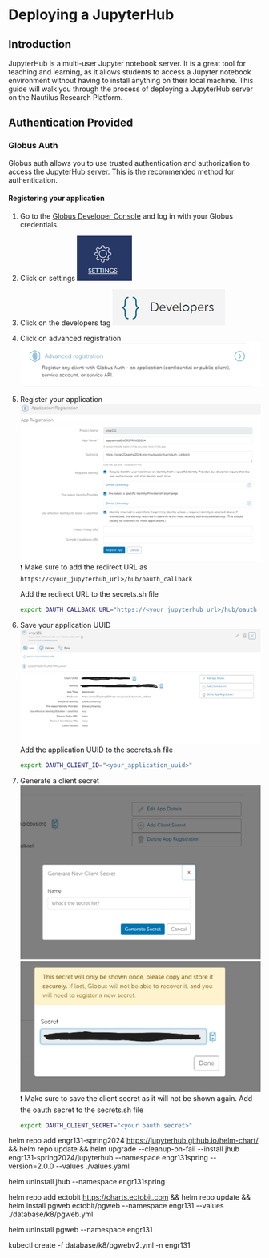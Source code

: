 # Deploying a JupyterHub

## Introduction

JupyterHub is a multi-user Jupyter notebook server. It is a great tool for teaching and learning, as it allows students to access a Jupyter notebook environment without having to install anything on their local machine. This guide will walk you through the process of deploying a JupyterHub server on the Nautilus Research Platform.

## Authentication Provided

### Globus Auth

Globus auth allows you to use trusted authentication and authorization to access the JupyterHub server. This is the recommended method for authentication.

#### Registering your application

1. Go to the [Globus Developer Console](https://developers.globus.org/) and log in with your Globus credentials.
1. Click on settings
   ![Globus Settings](figures/globusauth/auth1.png)
1. Click on the developers tag
   ![Globus Developers](figures/globusauth/auth2.png)
1. Click on advanced registration
    ![Globus Advanced Registration](figures/globusauth/auth3.png)
1. Register your application
    ![Globus Register Application](figures/globusauth/auth4.png)
    :exclamation: Make sure to add the redirect URL as `https://<your_jupyterhub_url>/hub/oauth_callback`

    Add the redirect URL to the secrets.sh file
    ```bash
    export OAUTH_CALLBACK_URL="https://<your_jupyterhub_url>/hub/oauth_callback"
    ```
2. Save your application UUID
   ![Globus Save UUID](figures/globusauth/auth5.png)
    Add the application UUID to the secrets.sh file
    ```bash
    export OAUTH_CLIENT_ID="<your_application_uuid>"
    ```
3. Generate a client secret
   ![Globus Generate Secret](figures/globusauth/auth6.png)
   ![Globus Save Secret](figures/globusauth/auth7.png)
   :exclamation: Make sure to save the client secret as it will not be shown again.
    Add the oauth secret to the secrets.sh file
    ```bash
    export OAUTH_CLIENT_SECRET="<your oauth secret>"
    ```



helm repo add engr131-spring2024 https://jupyterhub.github.io/helm-chart/ && helm repo update &&
helm upgrade --cleanup-on-fail --install jhub engr131-spring2024/jupyterhub --namespace engr131spring --version=2.0.0 --values ./values.yaml

helm uninstall jhub --namespace engr131spring

helm repo add ectobit https://charts.ectobit.com && helm repo update &&
helm install pgweb ectobit/pgweb --namespace engr131 --values ./database/k8/pgweb.yml

helm uninstall pgweb --namespace engr131

kubectl create -f database/k8/pgwebv2.yml -n engr131